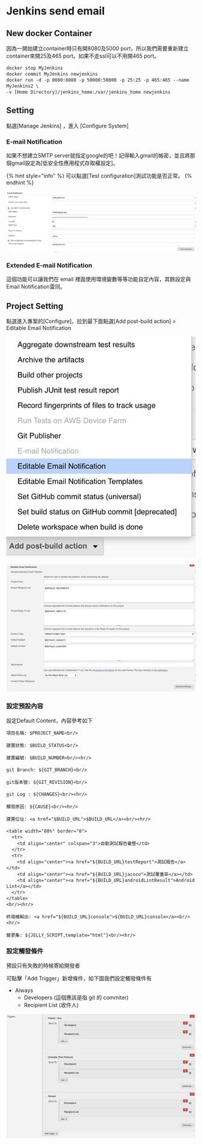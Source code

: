 # Jenkins send email

## New docker Container

因為一開始建立container時只有開8080及5000 port，所以我們需要重新建立container來開25及465 port。如果不走ssl可以不用開465 port。

```text
docker stop MyJenkins
docker commit MyJenkins newjenkins
docker run -d -p 8080:8080 -p 50000:50000 -p 25:25 -p 465:465 --name MyJenkins2 \
-v [Home Directory]/jenkins_home:/var/jenkins_home newjenkins
```

## Setting

點選\[Manage Jenkins\] ，進入 \[Configure System\]

### E-mail Notification

如果不想建立SMTP server就指定google的吧！記得輸入gmail的帳密，並且將那個gmail設定為\[低安全性應用程式存取權設定\]。

{% hint style="info" %}
可以點選\[Test configuration\]測試功能是否正常。
{% endhint %}

![](.gitbook/assets/screen-shot-2019-05-02-at-10.28.21-am.png)

### Extended E-mail Notification

這個功能可以讓我們在 email 裡面使用環境變數等等功能自定內容，其餘設定與Email Notification雷同。

## Project Setting

點選進入專案的\[Configure\]，拉到最下面點選\[Add post-build action\] &gt; Editable Email Notification

![](.gitbook/assets/screen-shot-2019-05-02-at-10.33.10-am.png)

![](.gitbook/assets/screen-shot-2019-05-02-at-10.37.12-am.png)

### 設定預設內容

設定Default Content，內容參考如下

```text
項目名稱: $PROJECT_NAME<br/>

建置狀態: $BUILD_STATUS<br/>

建置編號: $BUILD_NUMBER<br/><hr/>

git Branch: ${GIT_BRANCH}<br/>

git版本號: ${GIT_REVISION}<br/>

git Log : ${CHANGES}<br/><hr/>

觸發原因: ${CAUSE}<br/><hr/>

建置位址: <a href="$BUILD_URL">$BUILD_URL</a><br/><hr/>

<table width="80%" border="0">
  <tr>
    <td align="center" colspan="3">自動測試報告彙整</td>
  </tr>
  <tr>
    <td align="center"><a href="${BUILD_URL}testReport">測試報告</a></td>
    <td align="center"><a href="${BUILD_URL}jacoco">測試覆蓋率</a></td>
    <td align="center"><a href="${BUILD_URL}androidLintResult">Android Lint</a></td>
  </tr>
</table>
<br/><hr/>

終端機輸出: <a href="${BUILD_URL}console">${BUILD_URL}console</a><br/><hr/>

變更集: ${JELLY_SCRIPT,template="html"}<br/><hr/>
```

### 設定觸發條件

預設只有失敗的時候寄給開發者

可點擊「Add Trigger」新增條件，如下圖我們設定觸發條件有

* Always
  * Developers \(這個應該是指 git 的 commiter\)
  * Recipient List \(收件人\)

![](.gitbook/assets/screen-shot-2019-05-02-at-10.43.50-am.png)

